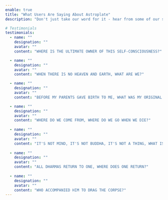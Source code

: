 ```yaml
---
enable: true
title: "What Users Are Saying About Astroplate"
description: "Don't just take our word for it - hear from some of our satisfied users!  Check out some of our testimonials below to see what others are saying about Astroplate."

# Testimonials
testimonials:
  - name: ""
    designation: ""
    avatar: ""
    content: "WHERE IS THE ULTIMATE OWNER OF THIS SELF-CONSCIOUSNESS?"

  - name: ""
    designation: ""
    avatar: ""
    content: "WHEN THERE IS NO HEAVEN AND EARTH, WHAT ARE WE?"

  - name: ""
    designation: ""
    avatar: ""
    content: "BEFORE MY PARENTS GAVE BIRTH TO ME, WHAT WAS MY ORIGINAL FACE LIKE?"

  - name: ""
    designation: ""
    avatar: ""
    content: "WHERE DO WE COME FROM, WHERE DO WE GO WHEN WE DIE?"
    
  - name: ""
    designation: ""
    avatar: ""
    content: "IT'S NOT MIND, IT'S NOT BUDDHA, IT'S NOT A THING, WHAT IS IT?"
    
  - name: ""
    designation: ""
    avatar: ""
    content: "ALL DHARMAS RETURN TO ONE, WHERE DOES ONE RETURN?"
    
  - name: ""
    designation: ""
    avatar: ""
    content: "WHO ACCOMPANIED HIM TO DRAG THE CORPSE?"
---
```

